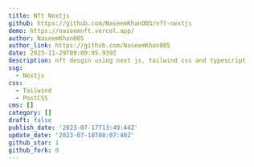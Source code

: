```yaml
---
title: Nft Nextjs
github: https://github.com/NaseemKhan005/nft-nextjs
demo: https://naseemnft.vercel.app/
author: NaseemKhan005
author_link: https://github.com/NaseemKhan005
date: 2023-11-29T09:09:05.939Z
description: nft desgin using next js, tailwind css and typescript
ssg:
  - Nextjs
css:
  - Tailwind
  - PostCSS
cms: []
category: []
draft: false
publish_date: '2023-07-17T13:49:44Z'
update_date: '2023-07-18T08:07:40Z'
github_star: 1
github_fork: 0
---
```

